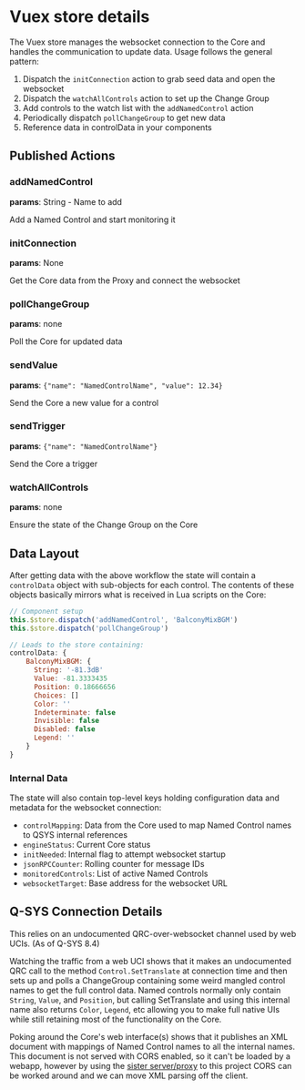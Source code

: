 # Vuex store details
The Vuex store manages the websocket connection to the Core and handles the communication to update data. Usage follows
the general pattern:

 1. Dispatch the `initConnection` action to grab seed data and open the websocket
 2. Dispatch the `watchAllControls` action to set up the Change Group
 3. Add controls to the watch list with the `addNamedControl` action
 4. Periodically dispatch `pollChangeGroup` to get new data
 5. Reference data in controlData in your components

## Published Actions
### addNamedControl
**params**: String - Name to add

Add a Named Control and start monitoring it

### initConnection
**params**: None

Get the Core data from the Proxy and connect the websocket

### pollChangeGroup
**params**: none

Poll the Core for updated data

### sendValue
**params**: `{"name": "NamedControlName", "value": 12.34}`

Send the Core a new value for a control

### sendTrigger
**params**: `{"name": "NamedControlName"}`

Send the Core a trigger

### watchAllControls
**params**: none

Ensure the state of the Change Group on the Core

## Data Layout
After getting data with the above workflow the state will contain a `controlData` object with sub-objects for each
control. The contents of these objects basically mirrors what is received in Lua scripts on the Core:
```js
// Component setup
this.$store.dispatch('addNamedControl', 'BalconyMixBGM')
this.$store.dispatch('pollChangeGroup')

// Leads to the store containing:
controlData: {
    BalconyMixBGM: {
      String: '-81.3dB'
      Value: -81.3333435
      Position: 0.18666656
      Choices: []
      Color: ''
      Indeterminate: false
      Invisible: false
      Disabled: false
      Legend: ''
    }
}
```

### Internal Data
The state will also contain top-level keys holding configuration data and metadata for the websocket connection:
 * `controlMapping`: Data from the Core used to map Named Control names to QSYS internal references
 * `engineStatus`: Current Core status
 * `initNeeded`: Internal flag to attempt websocket startup
 * `jsonRPCCounter`: Rolling counter for message IDs
 * `monitoredControls`: List of active Named Controls
 * `websocketTarget`: Base address for the websocket URL
 
 ## Q-SYS Connection Details
 This relies on an undocumented QRC-over-websocket channel used by web UCIs. (As of Q-SYS 8.4)
 
 Watching the traffic from a web UCI shows that it makes an undocumented QRC call to the method `Control.SetTranslate` 
 at connection time and then sets up and polls a ChangeGroup containing some weird mangled control names to get the full 
 control data. Named controls normally only contain `String`, `Value`, and `Position`, but calling SetTranslate and 
 using this internal name also returns `Color`, `Legend`, etc allowing you to make full native UIs while still retaining 
 most of the functionality on the Core.
 
 Poking around the Core's web interface(s) shows that it publishes an XML document with mappings of Named Control names
 to all the internal names. This document is not served with CORS enabled, so it can't be loaded by a webapp, however
 by using the [sister server/proxy](https://github.com/zjstraus/QSYS-CORS-Bridge) to this project CORS can be worked 
 around and we can move XML parsing off the client.